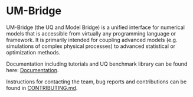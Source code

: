 # UM-Bridge

UM-Bridge (the UQ and Model Bridge) is a unified interface for numerical models that is accessible from virtually any programming language or framework. It is primarily intended for coupling advanced models (e.g. simulations of complex physical processes) to advanced statistical or optimization methods.

Documentation including tutorials and UQ benchmark library can be found here: [Documentation](https://um-bridge-benchmarks.readthedocs.io/en/docs/).

Instructions for contacting the team, bug reports and contributions can be found in [CONTRIBUTING.md](CONTRIBUTING.md).

